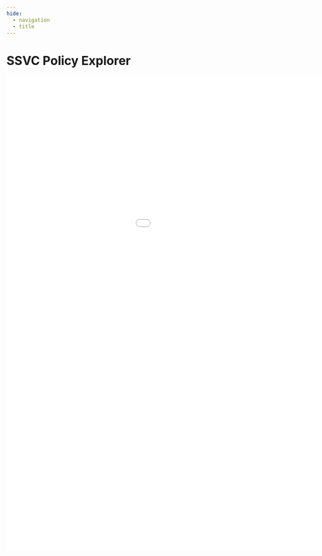 ```yaml
---
hide:
  - navigation
  - title
---
```


# SSVC Policy Explorer

<style>
.sembed {
  min-width: 1200px;
  min-height: 1100px;
  z-index: 1;
  position: relative;
}
</style>

<iframe src="findex.html" class="sembed" style="border: 0px"></iframe>

<script>
  console.log("Loaded");
</script>
